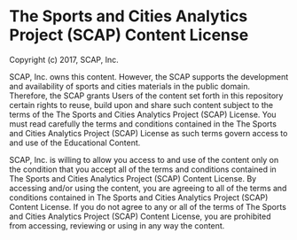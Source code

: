 # The Sports and Cities Analytics Project (SCAP) Content License

Copyright (c) 2017, SCAP, Inc.

SCAP, Inc. owns this content. However, the SCAP supports the development and availability of sports and cities materials in the public domain. Therefore, the SCAP grants Users of the content set forth in this repository certain rights to reuse, build upon and share such content subject to the terms of the The Sports and Cities Analytics Project (SCAP) License. You must read carefully the terms and conditions contained in the The Sports and Cities Analytics Project (SCAP) License as such terms govern access to and use of the Educational Content.

SCAP, Inc. is willing to allow you access to and use of the content only on the condition that you accept all of the terms and conditions contained in The Sports and Cities Analytics Project (SCAP) Content License.  By accessing and/or using the content, you are agreeing to all of the terms and conditions contained in The Sports and Cities Analytics Project (SCAP) Content License.  If you do not agree to any or all of the terms of The Sports and Cities Analytics Project (SCAP) Content License, you are prohibited from accessing, reviewing or using in any way the content.

